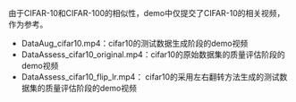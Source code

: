 由于CIFAR-10和CIFAR-100的相似性，demo中仅提交了CIFAR-10的相关视频，作为参考。

+ DataAug_cifar10.mp4：cifar10的测试数据生成阶段的demo视频
+ DataAssess_cifar10_original.mp4：cifar10的原始数据集的质量评估阶段的demo视频
+ DataAssess_cifar10_flip_lr.mp4： cifar10的采用左右翻转方法生成的测试数据集的质量评估阶段的demo视频

